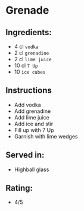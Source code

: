 # Grenade

## Ingredients:
- 4 cl `vodka`
- 2 cl `grenadine`
- 2 cl `lime juice`
- 10 cl `7 Up`
- 10 `ice cubes`

## Instructions
- Add vodka
- Add grenadine
- Add lime juice
- Add ice and stir
- Fill up with 7 Up
- Garnish with lime wedges

## Served in:
- Highball glass

## Rating:
- 4/5
